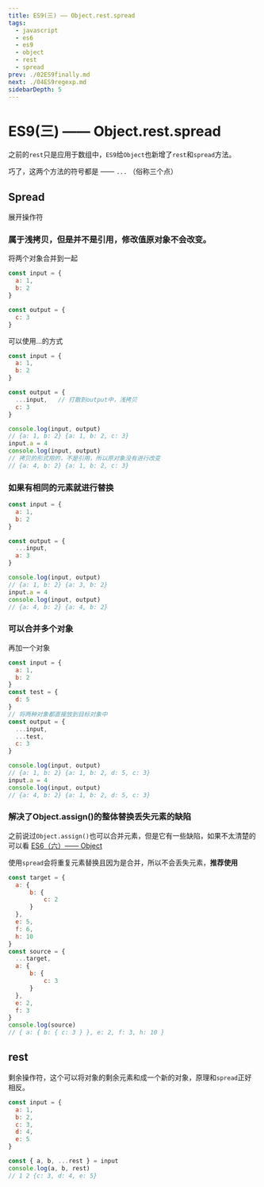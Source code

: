 ```yaml
---
title: ES9(三) —— Object.rest.spread
tags: 
  - javascript
  - es6
  - es9
  - object
  - rest
  - spread
prev: ./02ES9finally.md
next: ./04ES9regexp.md
sidebarDepth: 5
---
```

# ES9(三) —— Object.rest.spread

之前的`rest`只是应用于数组中，`ES9`给`Object`也新增了`rest`和`spread`方法。

巧了，这两个方法的符号都是 —— `...` （俗称三个点）
## Spread
展开操作符
### 属于浅拷贝，但是并不是引用，修改值原对象不会改变。
将两个对象合并到一起
```js
const input = {
  a: 1,
  b: 2
}

const output = {
  c: 3
}
```

可以使用...的方式
```js
const input = {
  a: 1,
  b: 2
}

const output = {
  ...input,   // 打散到output中，浅拷贝
  c: 3
}

console.log(input, output)
// {a: 1, b: 2} {a: 1, b: 2, c: 3}
input.a = 4
console.log(input, output)
// 拷贝的形式用的，不是引用，所以原对象没有进行改变
// {a: 4, b: 2} {a: 1, b: 2, c: 3}
```
### 如果有相同的元素就进行替换
```js
const input = {
  a: 1,
  b: 2
}

const output = {
  ...input,
  a: 3
}

console.log(input, output)
// {a: 1, b: 2} {a: 3, b: 2}
input.a = 4
console.log(input, output)
// {a: 4, b: 2} {a: 4, b: 2}
```
### 可以合并多个对象
再加一个对象
```js
const input = {
  a: 1,
  b: 2
}
const test = {
  d: 5
}
// 将两种对象都直接放到目标对象中
const output = {
  ...input,
  ...test,
  c: 3
}

console.log(input, output)
// {a: 1, b: 2} {a: 1, b: 2, d: 5, c: 3}
input.a = 4
console.log(input, output)
// {a: 4, b: 2} {a: 1, b: 2, d: 5, c: 3}
```

### 解决了Object.assign()的整体替换丢失元素的缺陷
之前说过`Object.assign()`也可以合并元素，但是它有一些缺陷，如果不太清楚的可以看 [ES6（六）—— Object](https://juejin.im/post/6872724241477795848)

使用`spread`会将重复元素替换且因为是合并，所以不会丢失元素，**推荐使用**
```js
const target = {
  a: {
      b: {
          c: 2
      }
  },
  e: 5,
  f: 6,
  h: 10
}
const source = {
  ...target,
  a: {
      b: {
          c: 3
      }
  },
  e: 2,
  f: 3
}
console.log(source)
// { a: { b: { c: 3 } }, e: 2, f: 3, h: 10 }
```

## rest
剩余操作符，这个可以将对象的剩余元素和成一个新的对象，原理和`spread`正好相反。
```js
const input = {
  a: 1,
  b: 2,
  c: 3,
  d: 4,
  e: 5
}

const { a, b, ...rest } = input
console.log(a, b, rest)
// 1 2 {c: 3, d: 4, e: 5}
```


<Vssue :options="{ locale: 'zh' }"/>
